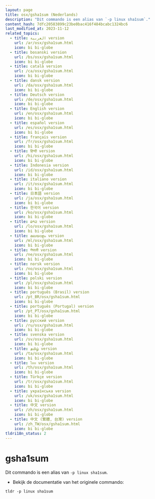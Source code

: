 ```yaml
---
layout: page
title: osx/gsha1sum (Nederlands)
description: "Dit commando is een alias van `-p linux sha1sum`."
content_hash: 7dfc20583899c23be0bac416f484bcabc1324bc6
last_modified_at: 2023-11-12
related_topics:
  - title: العربية version
    url: /ar/osx/gsha1sum.html
    icon: bi bi-globe
  - title: bosanski version
    url: /bs/osx/gsha1sum.html
    icon: bi bi-globe
  - title: català version
    url: /ca/osx/gsha1sum.html
    icon: bi bi-globe
  - title: dansk version
    url: /da/osx/gsha1sum.html
    icon: bi bi-globe
  - title: Deutsch version
    url: /de/osx/gsha1sum.html
    icon: bi bi-globe
  - title: English version
    url: /en/osx/gsha1sum.html
    icon: bi bi-globe
  - title: español version
    url: /es/osx/gsha1sum.html
    icon: bi bi-globe
  - title: français version
    url: /fr/osx/gsha1sum.html
    icon: bi bi-globe
  - title: हिन्दी version
    url: /hi/osx/gsha1sum.html
    icon: bi bi-globe
  - title: Indonesia version
    url: /id/osx/gsha1sum.html
    icon: bi bi-globe
  - title: italiano version
    url: /it/osx/gsha1sum.html
    icon: bi bi-globe
  - title: 日本語 version
    url: /ja/osx/gsha1sum.html
    icon: bi bi-globe
  - title: 한국어 version
    url: /ko/osx/gsha1sum.html
    icon: bi bi-globe
  - title: ລາວ version
    url: /lo/osx/gsha1sum.html
    icon: bi bi-globe
  - title: മലയാളം version
    url: /ml/osx/gsha1sum.html
    icon: bi bi-globe
  - title: नेपाली version
    url: /ne/osx/gsha1sum.html
    icon: bi bi-globe
  - title: norsk version
    url: /no/osx/gsha1sum.html
    icon: bi bi-globe
  - title: polski version
    url: /pl/osx/gsha1sum.html
    icon: bi bi-globe
  - title: português (Brasil) version
    url: /pt_BR/osx/gsha1sum.html
    icon: bi bi-globe
  - title: português (Portugal) version
    url: /pt_PT/osx/gsha1sum.html
    icon: bi bi-globe
  - title: русский version
    url: /ru/osx/gsha1sum.html
    icon: bi bi-globe
  - title: svenska version
    url: /sv/osx/gsha1sum.html
    icon: bi bi-globe
  - title: தமிழ் version
    url: /ta/osx/gsha1sum.html
    icon: bi bi-globe
  - title: ไทย version
    url: /th/osx/gsha1sum.html
    icon: bi bi-globe
  - title: Türkçe version
    url: /tr/osx/gsha1sum.html
    icon: bi bi-globe
  - title: українська version
    url: /uk/osx/gsha1sum.html
    icon: bi bi-globe
  - title: 中文 version
    url: /zh/osx/gsha1sum.html
    icon: bi bi-globe
  - title: 中文 (繁體, 台灣) version
    url: /zh_TW/osx/gsha1sum.html
    icon: bi bi-globe
tldri18n_status: 2
---
```

# gsha1sum

Dit commando is een alias van `-p linux sha1sum`.

- Bekijk de documentatie van het originele commando:

`tldr -p linux sha1sum`
